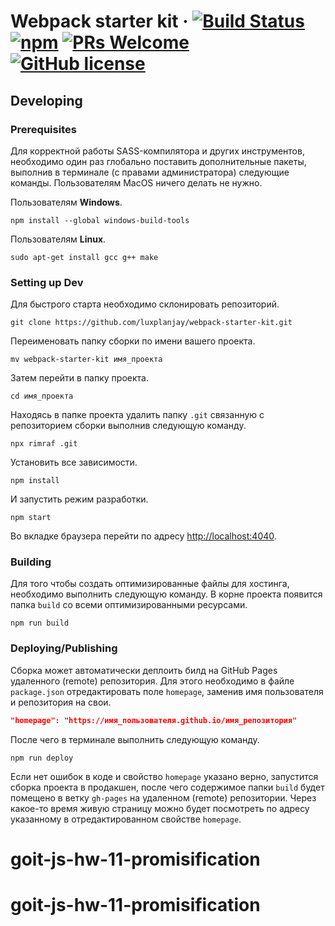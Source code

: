 # Webpack starter kit &middot; [![Build Status](https://img.shields.io/travis/npm/npm/latest.svg?style=flat-square)](https://travis-ci.org/npm/npm) [![npm](https://img.shields.io/npm/v/npm.svg?style=flat-square)](https://www.npmjs.com/package/npm) [![PRs Welcome](https://img.shields.io/badge/PRs-welcome-brightgreen.svg?style=flat-square)](http://makeapullrequest.com) [![GitHub license](https://img.shields.io/badge/license-MIT-blue.svg?style=flat-square)](https://github.com/your/your-project/blob/master/LICENSE)

## Developing

### Prerequisites

Для корректной работы SASS-компилятора и других инструментов, необходимо один
раз глобально поставить дополнительные пакеты, выполнив в терминале (с правами
администратора) следующие команды. Пользователям MacOS ничего делать не нужно.

Пользователям **Windows**.

```shell
npm install --global windows-build-tools
```

Пользователям **Linux**.

```shell
sudo apt-get install gcc g++ make
```

### Setting up Dev

Для быстрого старта необходимо склонировать репозиторий.

```shell
git clone https://github.com/luxplanjay/webpack-starter-kit.git
```

Переименовать папку сборки по имени вашего проекта.

```shell
mv webpack-starter-kit имя_проекта
```

Затем перейти в папку проекта.

```shell
cd имя_проекта
```

Находясь в папке проекта удалить папку `.git` связанную с репозиторием сборки
выполнив следующую команду.

```shell
npx rimraf .git
```

Установить все зависимости.

```shell
npm install
```

И запустить режим разработки.

```shell
npm start
```

Во вкладке браузера перейти по адресу
[http://localhost:4040](http://localhost:4040).

### Building

Для того чтобы создать оптимизированные файлы для хостинга, необходимо выполнить
следующую команду. В корне проекта появится папка `build` со всеми
оптимизированными ресурсами.

```shell
npm run build
```

### Deploying/Publishing

Сборка может автоматически деплоить билд на GitHub Pages удаленного (remote)
репозитория. Для этого необходимо в файле `package.json` отредактировать поле
`homepage`, заменив имя пользователя и репозитория на свои.

```json
"homepage": "https://имя_пользователя.github.io/имя_репозитория"
```

После чего в терминале выполнить следующую команду.

```shell
npm run deploy
```

Если нет ошибок в коде и свойство `homepage` указано верно, запустится сборка
проекта в продакшен, после чего содержимое папки `build` будет помещено в ветку
`gh-pages` на удаленном (remote) репозитории. Через какое-то время живую
страницу можно будет посмотреть по адресу указанному в отредактированном
свойстве `homepage`.
# goit-js-hw-11-promisification
# goit-js-hw-11-promisification
